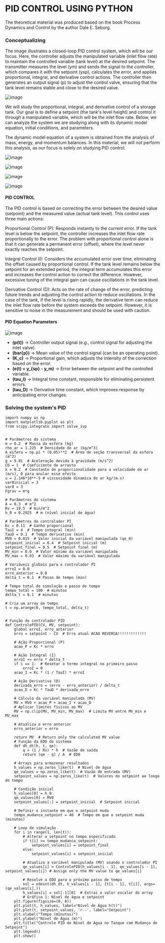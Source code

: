 # PID CONTROL USING PYTHON
The theoretical material was produced based on the book Process Dynamics and Control by the author Dale E. Seborg. 

### Conceptualizing
The image illustrates a closed-loop PID control system, which will be our focus. Here, the controller adjusts the manipulated variable (inlet flow rate) to maintain the controlled variable (tank level) at the desired setpoint. The transmitter measures the level (ym) and sends the signal to the controller, which compares it with the setpoint (ysp), calculates the error, and applies proportional, integral, and derivative control actions. The controller then generates an output signal (p) to adjust the control valve, ensuring that the tank level remains stable and close to the desired value.

![image](https://github.com/user-attachments/assets/9826e1e1-2770-433d-b61f-fe96b448ab45)

We will study the proportional, integral, and derivative control of a storage tank. Our goal is to define a setpoint (the tank's level height) and control it through a manipulated variable, which will be the inlet flow rate. Below, we can analyze the system we are studying along with its dynamic model equation, initial conditions, and parameters. 

The dynamic model equation of a system is obtained from the analysis of mass, energy, and momentum balances. In this material, we will not perform this analysis, as our focus is solely on studying PID control.

![image](https://github.com/user-attachments/assets/2562c030-9dbe-410b-a7fd-b707e8626b13)

![image](https://github.com/user-attachments/assets/2d5e9c67-1268-4119-858a-398a291154c5)

![image](https://github.com/user-attachments/assets/aecb441b-317f-41d1-b709-2ac80fd53263)

![image](https://github.com/user-attachments/assets/1af3b2cb-fbd6-4da6-96a9-5e52dc545017)

#### PID CONTROL 

The PID control is based on correcting the error between the desired value (setpoint) and the measured value (actual tank level). This control uses three main actions:

Proportional Control (P): Responds instantly to the current error. If the tank level is below the setpoint, the controller increases the inlet flow rate proportionally to the error. The problem with proportional control alone is that it can generate a permanent error (offset), where the level never exactly reaches the setpoint.

Integral Control (I): Considers the accumulated error over time, eliminating the offset caused by proportional control. If the tank level remains below the setpoint for an extended period, the integral term accumulates this error and increases the control action to correct the difference. However, excessive tuning of the integral gain can cause oscillations in the tank level.

Derivative Control (D): Acts on the rate of change of the error, predicting future trends and adjusting the control action to reduce oscillations. In the case of the tank, if the level is rising rapidly, the derivative term can reduce the inlet flow rate before the system exceeds the setpoint. However, it is sensitive to noise in the measurement and should be used with caution.

#### PID Equation Parameters

![image](https://github.com/user-attachments/assets/5ef9dfa5-1dab-4af9-bc39-f577480e898f)


- **(p(t))** → Controller output signal (e.g., control signal for adjusting the inlet valve).  
- **(bar{p})** → Mean value of the control signal (can be an operating point).  
- **(K_c)** → Proportional gain, which adjusts the intensity of the correction based on the error.  
- **(e(t) = y_{sp} - y_m)** → Error between the setpoint and the controlled variable.  
- **(tau_I)** → Integral time constant, responsible for eliminating persistent errors.  
- **(tau_D)** → Derivative time constant, which improves response by anticipating error changes.  


### Solving the system's PID

    import numpy as np
    import matplotlib.pyplot as plt
    from scipy.integrate import solve_ivp

    
    # Parâmetros do sistema
    m = 0.2  # Massa da esfera (kg)
    rho_ar = 1.225  # Densidade do ar (kg/m^3)
    A_esfera = np.pi * (0.05)**2  # Área de seção transversal da esfera (m^2)
    g = 9.81  # Aceleração devida à gravidade (m/s^2)
    CD = 1  # Coeficiente de arrasto
    k = 0.2  # Constante de proporcionalidade para a velocidade do ar (m/s), 0 para anular esse efeito
    u = 2.146*10**-5 # viscosidade dinamica do ar kg/(m.s)
    var0inicial = 3
    var0 = 3
    Fgrav = m*g

    # Parâmetros do sistema
    A = 0.3  # m^2
    Rv = 19.5  # min/m^2
    h_0 = 0.2925  # m (nível inicial de água)
    
    # Parâmetros do controlador PI
    Kc = 0.11  # Ganho proporcional
    TauI = 4  # Tempo integral (min)
    TauD = 0.1  # Tempo derivativo (min)
    MV0 = 0.015  # Valor inicial da variável manipulada (qe_0)
    setpoint_inicial = 0.4  # Setpoint inicial (m)
    setpoint_final = 0.5  # Setpoint final (m)
    MV_min = 0.0  # Valor mínimo da variável manipulada
    MV_max = 0.03  # Valor máximo da variável manipulada
    
    # Variáveis globais para o controlador PI
    erroI = 0.0
    erro_anterior = 0.0
    delta_t = 0.1  # Passo de tempo (min)
    
    # Tempo total de simulação e passo de tempo
    tempo_total = 100  # minutos
    delta_t = 0.1  # minutos
    
    # Cria um array de tempo
    t = np.arange(0, tempo_total, delta_t)


    # Função do controlador PID
    def ControlePID(CV, MV, setpoint):
        global erroI, erro_anterior
        erro = setpoint - CV  # Erro atual ACAO REVERSA!!!!!!!!!!!!!
    
        # Ação Proporcional (P)
        acao_P = Kc * erro
    
        # Ação Integral (I)
        erroI += erro * delta_t
        if i == 1:  # Resetar o termo integral no primeiro passo
            erroI = 0
        acao_I = Kc * (1 / TauI) * erroI
    
        # Ação Derivativa (D)
        derivada_erro = (erro - erro_anterior) / delta_t
        acao_D = Kc * TauD * derivada_erro
    
        # Cálculo da variável manipulada (MV)
        MV = MV0 + acao_P + acao_I + acao_D
        # Aplicar limites físicos ao MV
        MV = np.clip(MV, MV_min, MV_max)  # Limita MV entre MV_min e MV_max
    
        # Atualiza o erro anterior
        erro_anterior = erro
    
        return MV  # Return only the calculated MV value
        # Função da EDO do sistema
        def dh_dt(h, t, qe):
            q = (1 / Rv) * h  # Vazão de saída
            return (qe - q) / A  # EDO
            
        # Arrays para armazenar resultados
        h_values = np.zeros_like(t)  # Nível de água
        qe_values = np.zeros_like(t)  # Vazão de entrada (MV)
        setpoint_values = np.zeros_like(t)  # Valores do setpoint ao longo do tempo
        
        # Condição inicial
        h_values[0] = h_0
        qe_values[0] = MV0
        setpoint_values[:] = setpoint_inicial  # Setpoint inicial
        
        # Definir o instante em que o setpoint muda
        tempo_mudanca_setpoint = 40  # Tempo em que o setpoint muda (minutos)
        
        # Loop de simulação
        for i in range(1, len(t)):
            # Alterar o setpoint no tempo especificado
            if t[i] >= tempo_mudanca_setpoint:
                setpoint_values[i] = setpoint_final
            else:
                setpoint_values[i] = setpoint_inicial
        
            # Atualiza a variável manipulada (MV) usando o controlador PI
            qe_values[i] = ControlePID(h_values[i - 1], qe_values[i - 1], setpoint_values[i]) # Assign only the MV value to qe_values[i]
        
            # Resolve a EDO para o próximo passo de tempo
            sol = odeint(dh_dt, h_values[i - 1], [t[i - 1], t[i]], args=(qe_values[i],))
            h_values[i] = sol[-1][0]  # Extrai o valor escalar do array
            # Gráfico 1: Nível de água e setpoint
        plt.figure(figsize=(8, 8))
        plt.plot(t, h_values, label="Nível de Água h(t)")
        plt.plot(t, setpoint_values, 'r--', label="Setpoint")
        plt.xlabel("Tempo (minutos)")
        plt.ylabel("Nível de Água (m)")
        plt.title("Controle PID do Nível de Água no Tanque com Mudança de Setpoint")
        plt.legend()
        plt.show()
